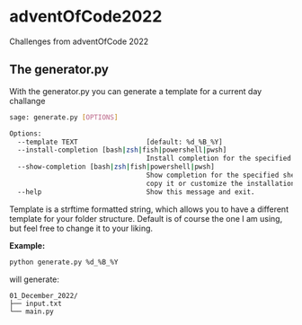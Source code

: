 # adventOfCode2022
Challenges from adventOfCode 2022


## The generator.py

With the generator.py you can generate a template for a current day challange

```bash
sage: generate.py [OPTIONS]

Options:
  --template TEXT                 [default: %d_%B_%Y]
  --install-completion [bash|zsh|fish|powershell|pwsh]
                                  Install completion for the specified shell.
  --show-completion [bash|zsh|fish|powershell|pwsh]
                                  Show completion for the specified shell, to
                                  copy it or customize the installation.
  --help                          Show this message and exit.
```

Template is a strftime formatted string, which allows you to have a different template for your folder structure. Default is of course the one 
I am using, but feel free to change it to your liking.

**Example:**

```bash
python generate.py %d_%B_%Y
```

will generate:

```
01_December_2022/
├── input.txt
└── main.py
```
